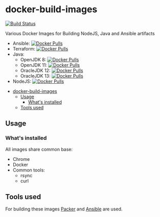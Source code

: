 # docker-build-images

[![Build Status](https://travis-ci.org/toolisticon/docker-build-images.svg?branch=master)](https://travis-ci.org/toolisticon/docker-build-images)

Various Docker Images for Building NodeJS, Java and Ansible artifacts

* Ansible: [![Docker Pulls](https://img.shields.io/docker/pulls/toolisticon/ansible-builder.svg)](https://hub.docker.com/r/toolisticon/ansible-builder)
* Terraform: [![Docker Pulls](https://img.shields.io/docker/pulls/toolisticon/terraform-builder.svg)](https://hub.docker.com/r/toolisticon/terraform-builder)
* Java:
  * OpenJDK 8: [![Docker Pulls](https://img.shields.io/docker/pulls/toolisticon/openjdk8-builder.svg)](https://hub.docker.com/r/toolisticon/openjdk8-builder)
  * OpenJDK 11: [![Docker Pulls](https://img.shields.io/docker/pulls/toolisticon/openjdk11.svg)](https://hub.docker.com/r/toolisticon/openjdk11-builder)
  * OracleJDK 12: [![Docker Pulls](https://img.shields.io/docker/pulls/toolisticon/oraclejdk12-builder.svg)](https://hub.docker.com/r/toolisticon/oraclejdk12-builder)
  * OracleJDK 13: [![Docker Pulls](https://img.shields.io/docker/pulls/toolisticon/oraclejdk13-builder.svg)](https://hub.docker.com/r/toolisticon/oraclejdk13-builder)
* NodeJS: [![Docker Pulls](https://img.shields.io/docker/pulls/toolisticon/nodejs-builder.svg)](https://hub.docker.com/r/toolisticon/nodejs-builder)


- [docker-build-images](#docker-build-images)
  - [Usage](#usage)
    - [What's installed](#whats-installed)
  - [Tools used](#tools-used)

## Usage

### What's installed

All images share common base:
* Chrome
* Docker
* Common tools:
  * rsync
  * curl

## Tools used

For building these images [Packer](https://www.packer.io/docs/builders/docker.html) and [Ansible](https://docs.ansible.com/ansible/latest/index.html) are used.
